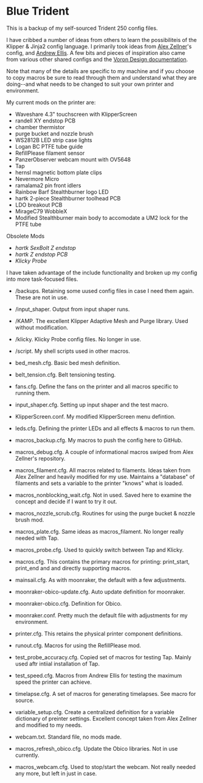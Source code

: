 # Blue Trident

This is a backup of my self-sourced Trident 250 config files.

I have cribbed a number of ideas from others to learn the possibiliteis of the Klipper & Jinja2 config language. I primarily took ideas from [Alex Zellner](https://github.com/zellneralex/klipper_config)'s config, and [Andrew Ellis](https://github.com/AndrewEllis93/v2.247_backup_klipper_config). A few bits and pieces of inspiration also came from various other shared configs and the [Voron Design documentation](https://docs.vorondesign.com/).

Note that many of the details are specific to my machine and if you choose to copy macros be sure to read through them and understand what they are doing--and what needs to be changed to suit your own printer and environment.

My current mods on the printer are:
- Waveshare 4.3" touchscreen with KlipperScreen
- randell XY endstop PCB
- chamber thermistor
- purge bucket and nozzle brush
- WS2812B LED strip case lights
- Logan BC PTFE tube guide
- RefillPlease filament sensor
- PanzerObserver webcam mount with OV5648
- Tap
- hernsl magnetic bottom plate clips
- Nevermore Micro
- ramalama2 pin front idlers
- Rainbow Barf Stealthburner logo LED
- hartk 2-piece Stealthburner toolhead PCB
- LDO breakout PCB
- MirageC79 WobbleX
- Modified Stealthburner main body to accomodate a UM2 lock for the PTFE tube

Obsolete Mods
- _hartk SexBolt Z endstop_
- _hartk Z endstop PCB_
- _Klicky Probe_

I have taken advantage of the include functionality and broken up my config into more task-focused files.
- /backups. Retaining some uused config files in case I need them again. These are not in use.
- /input_shaper. Output from input shaper runs.
- /KAMP. The excellent Klipper Adaptive Mesh and Purge library. Used without modification.
- /klicky. Klicky Probe config files. No longer in use.
- /script. My shell scripts used in other macros.
- bed_mesh.cfg. Basic bed mesh definition.
- belt_tension.cfg. Belt tensioning testing.
- fans.cfg. Define the fans on the printer and all macros specific to running them.
- input_shaper.cfg. Setting up input shaper and the test macro.
- KlipperScreen.conf. My modified KlipperScreen menu defintion.
- leds.cfg. Defining the printer LEDs and all effects & macros to run them.
- macros_backup.cfg. My macros to push the config here to GitHub.
- macros_debug.cfg. A couple of informational macros swiped from Alex Zellner's repository.
- macros_filament.cfg. All macros related to filaments. Ideas taken from Alex Zellner and heavily modified for my use. Maintains a "database" of filaments and sets a variable to the printer "knows" what is loaded.
- macros_nonblocking_wait.cfg. Not in used. Saved here to examine the concept and decide if I want to try it out.
- macros_nozzle_scrub.cfg. Routines for using the purge bucket & nozzle brush mod.
- macros_plate.cfg. Same ideas as macros_filament. No longer really needed with Tap.
- macros_probe.cfg. Used to quickly switch between Tap and Klicky.
- macros.cfg. This contains the primary macros for printing: print_start, print_end and and directly supporting macros.
- mainsail.cfg. As with moonraker, the default with a few adjustments.
- moonraker-obico-update.cfg. Auto update definition for moonraker.
- moonraker-obico.cfg. Definition for Obico.
- moonraker.conf. Pretty much the default file with adjustments for my environment.
- printer.cfg. This retains the physical printer component definitions.
- runout.cfg. Macros for using the RefillPlease mod.
- test_probe_accuracy.cfg. Copied set of macros for testing Tap. Mainly used aftr intiial installation of Tap.
- test_speed.cfg. Macros from Andrew Ellis for testing the maximum speed the printer can achieve.
- timelapse.cfg. A set of macros for generating timelapses. See macro for source.
- variable_setup.cfg. Create a centralized definition for a variable dictionary of preinter settings. Excellent concept taken from Alex Zellner and modified to my needs.
- webcam.txt. Standard file, no mods made.

- macros_refresh_obico.cfg. Update the Obico libraries. Not in use currently.
- macros_webcam.cfg. Used to stop/start the webcam. Not really needed any more, but left in just in case.
